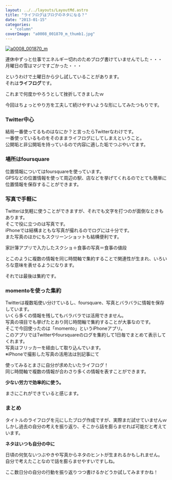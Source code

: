 ```yaml
---
layout: ../../layouts/LayoutMd.astro
title: "ライフログはブログのネタになる？"
date: "2013-01-15"
categories: 
  - "column"
coverImage: "a0008_001870_m_thumb1.jpg"
---
```


[![a0008_001870_m](images/a0008_001870_m_thumb.jpg "a0008_001870_m")](//mizuka123.net/wp-content/uploads/2013/01/a0008_001870_m.jpg)

連休中ずっと仕事でエネルギー切れのためブログ書けていませんでした・・・  
月曜日の雪はマジですごかった・・・

というわけで土曜日から少し試していることがあります。  
それは**ライフログ**です。

これまで何度かやろうとして挫折してきましたｗ

今回はちょっとやり方を工夫して続けやすいような形にしてみたつもりです。

### Twitter中心

結局一番使ってるものはなにか？と言ったらTwitterなわけです。  
一番使っているものをそのままライフログにしてしまえということ。  
公開垢と非公開垢を持っているので内容に適した垢でつぶやいてます。

### 場所はfoursquare

位置情報についてはfoursquareを使っています。  
GPSなどの位置情報を使って周辺の駅、店などを挙げてくれるのでとても簡単に位置情報を保存することができます。

### 写真で手軽に

Twitterは気軽に使うことができますが、それでも文字を打つのが面倒なときもあります。  
そこで役に立つのは写真です。  
iPhoneでは結構まともな写真が撮れるのでログには十分です。  
また写真のほかにもスクリーンショットも結構便利です。

家計簿アプリで入力したスクショ＋食事の写真＝食事の値段

とこのように複数の情報を同じ時間軸で集約することで関連性が生まれ、いろいろな意味を表せるようになります。

それでは最後は集約です。

### momentoを使った集約

Twitterは複数垢使い分けているし、foursquare、写真とバラバラに情報を保存しています。  
いくら多くの情報を残してもバラバラでは活用できません。  
写真の項目でも挙げたとおり同じ時間軸で集約することが大事なのです。  
そこで今回使ったのは「momento」というiPhoneアプリ。  
このアプリではTwitterやfoursquareのログを集約して1日毎でまとめて表示してくれます。  
写真はフリッカーを経由して取り込んでいます。  
※iPhoneで撮影した写真の活用法は別記事にて

使ってみるとまさに自分が求めたいたライフログ！  
同じ時間軸で複数の情報が合わさり多くの情報を表すことができます。

**少ない労力で効率的に使う。**

まさにこれができていると感じます。

### まとめ

タイトルのライフログを元にしたブログ作成ですが、実際まだ試せていませんｗ  
しかし過去の自分の考えを振り返り、そこから話を膨らませれば可能だと考えています。

**ネタはいつも自分の中に**

日頃の何気ないつぶやきや写真からネタのヒントが生まれるかもしれません。  
自分で考えたことなので話を膨らませやすいですしね。

ここ数日分の自分の行動を振り返りつつ書けるかどうか試してみますかね！
